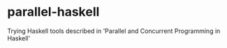 # parallel-haskell
Trying Haskell tools described in 'Parallel and Concurrent Programming in Haskell'
